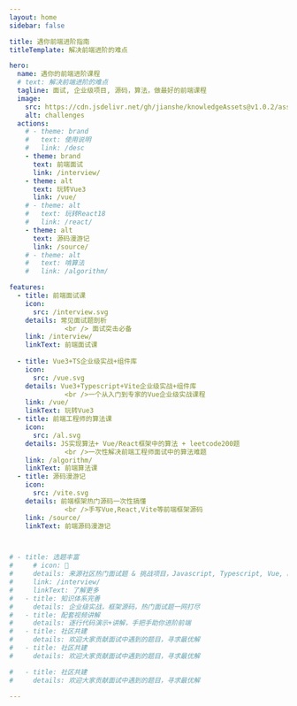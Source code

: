 ```yaml
---
layout: home
sidebar: false

title: 遇你前端进阶指南
titleTemplate: 解决前端进阶的难点

hero:
  name: 遇你的前端进阶课程
  # text: 解决前端进阶的难点
  tagline: 面试, 企业级项目, 源码，算法，做最好的前端课程
  image:
    src: https://cdn.jsdelivr.net/gh/jianshe/knowledgeAssets@v1.0.2/assets/coding.svg
    alt: challenges
  actions:
    # - theme: brand
    #   text: 使用说明
    #   link: /desc
    - theme: brand
      text: 前端面试
      link: /interview/
    - theme: alt
      text: 玩转Vue3
      link: /vue/
    # - theme: alt
    #   text: 玩转React18
    #   link: /react/
    - theme: alt
      text: 源码漫游记
      link: /source/
    # - theme: alt
    #   text: 啃算法
    #   link: /algorithm/

features:
  - title: 前端面试课
    icon: 
      src: /interview.svg
    details: 常见面试题剖析
              <br /> 面试突击必备
    link: /interview/
    linkText: 前端面试课
  
  - title: Vue3+TS企业级实战+组件库
    icon: 
      src: /vue.svg
    details: Vue3+Typescript+Vite企业级实战+组件库
              <br />一个从入门到专家的Vue企业级实战课程
    link: /vue/
    linkText: 玩转Vue3
  - title: 前端工程师的算法课
    icon: 
      src: /al.svg
    details: JS实现算法+ Vue/React框架中的算法 + leetcode200题
              <br />一次性解决前端工程师面试中的算法难题
    link: /algorithm/
    linkText: 前端算法课
  - title: 源码漫游记
    icon: 
      src: /vite.svg
    details: 前端框架热门源码一次性搞懂
              <br />手写Vue,React,Vite等前端框架源码
    link: /source/
    linkText: 前端源码漫游记



# - title: 选题丰富
#     # icon: 🚀
#     details: 来源社区热门面试题 & 挑战项目，Javascript, Typescript, Vue, React, Node.js, 系统设计题
#     link: /interview/
#     linkText: 了解更多
#   - title: 知识体系完善
#     details: 企业级实战，框架源码，热门面试题一网打尽
#   - title: 配套视频讲解
#     details: 逐行代码演示+讲解，手把手助你进阶前端
#   - title: 社区共建
#     details: 欢迎大家贡献面试中遇到的题目，寻求最优解
#   - title: 社区共建
#     details: 欢迎大家贡献面试中遇到的题目，寻求最优解

#   - title: 社区共建
#     details: 欢迎大家贡献面试中遇到的题目，寻求最优解
    
---
```






<!-- [https://github.com/goncy/interview-challenges](https://github.com/goncy/interview-challenges)



[https://github.com/sadanandpai/javascript-code-challenges](https://github.com/sadanandpai/javascript-code-challenges)

[https://github.com/alexgurr/react-coding-challenges](https://github.com/alexgurr/react-coding-challenges)

[https://github.com/felipefialho/frontend-challenges](https://github.com/felipefialho/frontend-challenges)
 -->








<!-- [https://github.com/pinglu85/BFEdevSolutions](https://github.com/pinglu85/BFEdevSolutions) -->